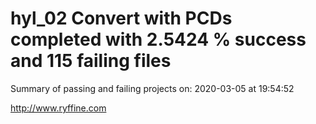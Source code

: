 # hyl_02 Convert with PCDs completed with 2.5424 % success and 115 failing files

Summary of passing and failing projects on: 2020-03-05 at 19:54:52

http://www.ryffine.com
